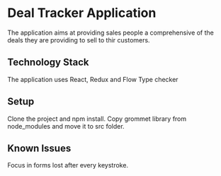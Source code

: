 # Deal Tracker Application
The application aims at providing sales people a comprehensive of the deals they are providing to sell to thir customers.

## Technology Stack
The application uses React, Redux and Flow Type checker

## Setup
Clone the project and npm install.
Copy grommet library from node_modules and move it to src folder.

## Known Issues
Focus in forms lost after every keystroke.



